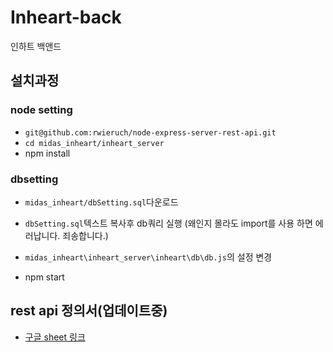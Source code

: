 # Inheart-back
인하트 백앤드


## 설치과정

### node setting
- `git@github.com:rwieruch/node-express-server-rest-api.git`
- `cd midas_inheart/inheart_server`
- npm install
  
### dbsetting
- `midas_inheart/dbSetting.sql`다운로드
- `dbSetting.sql`텍스트 복사후 db쿼리 실행 (왜인지 몰라도 import를 사용 하면 에러납니다. 죄송합니다.)
- `midas_inheart\inheart_server\inheart\db\db.js`의 설정 변경

- npm start


## rest api 정의서(업데이트중)
- [구글 sheet 링크](https://docs.google.com/spreadsheets/d/1uCrHQ1HPVAnb6mmeb-uxFJLhViVl0-1Me2E4yyz5YR0/edit#gid=0)